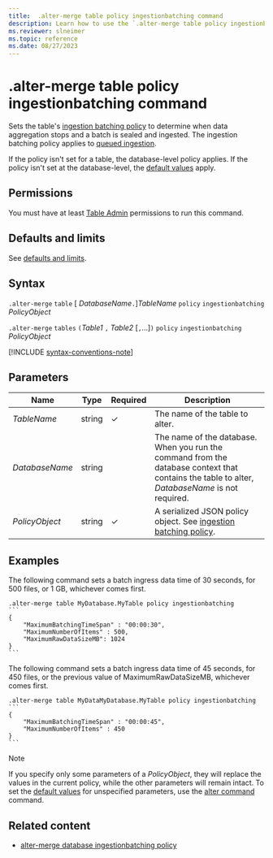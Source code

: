 ```yaml
---
title:  .alter-merge table policy ingestionbatching command
description: Learn how to use the `.alter-merge table policy ingestionbatching` command to set the table's ingestion batching policy.
ms.reviewer: slneimer
ms.topic: reference
ms.date: 08/27/2023
---
```

# .alter-merge table policy ingestionbatching command

Sets the table's [ingestion batching policy](batching-policy.md) to determine when data aggregation stops and a batch is sealed and ingested. The ingestion batching policy applies to [queued ingestion](../../ingest-data-overview.md#queued-vs-streaming-ingestion).

If the policy isn't set for a table, the database-level policy applies. If the policy isn't set at the database-level, the [default values](batching-policy.md#defaults-and-limits) apply.

## Permissions

You must have at least [Table Admin](access-control/role-based-access-control.md) permissions to run this command.

## Defaults and limits

See [defaults and limits](batching-policy.md#defaults-and-limits).

## Syntax

`.alter-merge` `table` [ *DatabaseName*`.`]*TableName* `policy` `ingestionbatching` *PolicyObject*

`.alter-merge` `tables` `(`*Table1* `,` *Table2*  [`,`...]`)` `policy` `ingestionbatching` *PolicyObject*

[!INCLUDE [syntax-conventions-note](../../includes/syntax-conventions-note.md)]

## Parameters

|Name|Type|Required|Description|
|--|--|--|--|
| *TableName* | string | &check; | The name of the table to alter.|
| *DatabaseName* | string | | The name of the database. When you run the command from the database context that contains the table to alter, *DatabaseName* is not required.|
| *PolicyObject* |string|&check;| A serialized JSON policy object. See [ingestion batching policy](batching-policy.md).|

## Examples

The following command sets a batch ingress data time of 30 seconds, for 500 files, or 1 GB, whichever comes first.

````kusto
.alter-merge table MyDatabase.MyTable policy ingestionbatching
```
{
    "MaximumBatchingTimeSpan" : "00:00:30",
    "MaximumNumberOfItems" : 500,
    "MaximumRawDataSizeMB": 1024
}
```
````

The following command sets a batch ingress data time of 45 seconds, for 450 files, or the previous value of MaximumRawDataSizeMB, whichever comes first.

````kusto
.alter-merge table MyDataMyDatabase.MyTable policy ingestionbatching
```
{
    "MaximumBatchingTimeSpan" : "00:00:45",
    "MaximumNumberOfItems" : 450
}
```
````

>[!NOTE]
> If you specify only some parameters of a *PolicyObject*, they will replace the values in the current policy, while the other parameters will remain intact. To set the [default values](batching-policy.md#sealing-a-batch) for unspecified parameters, use the [alter command](alter-table-ingestion-batching-policy.md) command.

## Related content

* [alter-merge database ingestionbatching policy](alter-merge-database-ingestion-batching-policy.md)
